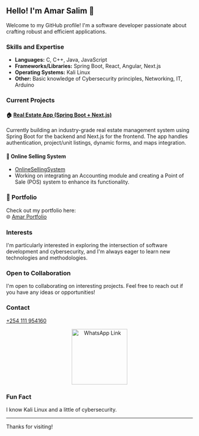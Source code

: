 ## Hello! I'm Amar Salim 👋

Welcome to my GitHub profile! I'm a software developer passionate about crafting robust and efficient applications.

### Skills and Expertise

* **Languages:** C, C++, Java, JavaScript  
* **Frameworks/Libraries:** Spring Boot, React, Angular, Next.js  
* **Operating Systems:** Kali Linux  
* **Other:** Basic knowledge of Cybersecurity principles, Networking, IT, Arduino  

### Current Projects

#### 🏠 [Real Estate App (Spring Boot + Next.js)](https://github.com/Amarsalim30/real-estate-app-backend)
Currently building an industry-grade real estate management system using Spring Boot for the backend and Next.js for the frontend. The app handles authentication, project/unit listings, dynamic forms, and maps integration.

#### 🛒 Online Selling System

* [OnlineSellingSystem](https://github.com/Amarsalim30/Projects)  
* Working on integrating an Accounting module and creating a Point of Sale (POS) system to enhance its functionality.

### 🔗 Portfolio

Check out my portfolio here:  
🌐 [Amar Portfolio](https://amarsalim30.github.io/Amar-portfolio/Amar-portfolio.html)

### Interests

I'm particularly interested in exploring the intersection of software development and cybersecurity, and I'm always eager to learn new technologies and methodologies.

### Open to Collaboration

I'm open to collaborating on interesting projects. Feel free to reach out if you have any ideas or opportunities!

### Contact

[+254 111 954160](https://wa.link/akgc9l)

<p align="center">
  <img src="https://github.com/user-attachments/assets/19a04812-7f24-418b-b423-5b324cd42fa1" alt="WhatsApp Link" width="150">
  <br>
</p>

### Fun Fact

I know Kali Linux and a little of cybersecurity.

---

Thanks for visiting!
